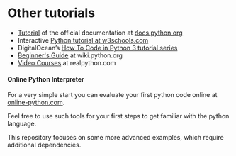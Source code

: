 # Other tutorials

* [Tutorial](https://docs.python.org/3/tutorial/index.html) of the official documentation at [docs.python.org](https://docs.python.org/)
* Interactive [Python tutorial at w3schools.com](https://www.w3schools.com/python/)
* DigitalOcean’s [How To Code in Python 3 tutorial series](https://liascript.github.io/course/?https://raw.githubusercontent.com/LiaBooks/How-To-Code-in-Python-3/main/README.md#4)
* [Beginner's Guide](https://wiki.python.org/moin/BeginnersGuide) at wiki.python.org
* [Video Courses](https://realpython.com/search?kind=article&kind=course) at realpython.com

#### Online Python Interpreter

For a very simple start you can evaluate your first python code online at [online-python.com](https://www.online-python.com/).

Feel free to use such tools for your first steps to get familiar with the python language.

This repository focuses on some more advanced examples, which require additional dependencies.
